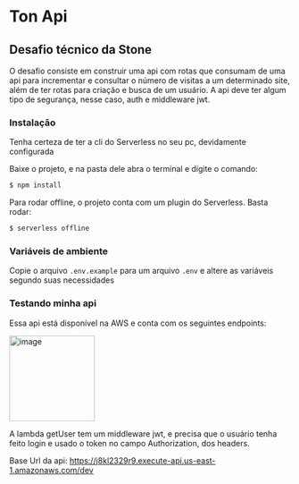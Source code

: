 # Ton Api
## Desafio técnico da Stone

O desafio consiste em construir uma api com rotas que consumam de uma api para incrementar e consultar o número de visitas a um determinado site,
além de ter rotas para criação e busca de um usuário. A api deve ter algum tipo de segurança, nesse caso, auth e middleware jwt.

### Instalação
Tenha certeza de ter a cli do Serverless no seu pc, devidamente configurada

Baixe o projeto, e na pasta dele abra o terminal e digite o comando:
```bash
$ npm install
```

Para rodar offline, o projeto conta com um plugin do Serverless. Basta rodar:
```bash
$ serverless offline
```


### Variáveis de ambiente
Copie o arquivo `.env.example` para um arquivo `.env` e altere as variáveis segundo suas necessidades


### Testando minha api
Essa api está disponível na AWS e conta com os seguintes endpoints:
<br />

<img width="153" alt="image" src="https://user-images.githubusercontent.com/56317536/183805544-0d71ed99-cca2-4295-9afa-a4c898eb5cb7.png">

A lambda getUser tem um middleware jwt, e precisa que o usuário tenha feito login e usado o token no campo Authorization, dos headers.

Base Url da api: https://j8kl2329r9.execute-api.us-east-1.amazonaws.com/dev
